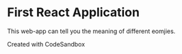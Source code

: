 # First React Application
This web-app can tell you the meaning of different eomjies.


Created with CodeSandbox

